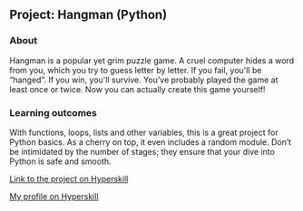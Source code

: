 ## Project: Hangman (Python)


### About
Hangman is a popular yet grim puzzle game. A cruel computer hides a word from you, which you try to guess letter by letter. If you fail, you'll be “hanged”. If you win, you'll survive. You’ve probably played the game at least once or twice. Now you can actually create this game yourself!
### Learning outcomes
With functions, loops, lists and other variables, this is a great project for Python basics. As a cherry on top, it even includes a random module. Don’t be intimidated by the number of stages; they ensure that your dive into Python is safe and smooth.

[Link to the project on Hyperskill](https://hyperskill.org/projects/69)

[My profile on Hyperskill](https://hyperskill.org/profile/43632084)
